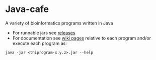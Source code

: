 # Java-cafe
A variety of bioinformatics programs written in Java

* For runnable jars see [releases](https://github.com/dariober/Java-cafe/releases)
* For documentation see [wiki pages](https://github.com/dariober/Java-cafe/wiki) relative to each program and/or execute each program as:
```
java -jar <thiprogram-x.y.z>.jar --help
```

